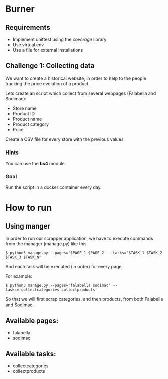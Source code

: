 # Burner

## Requirements

- Implement unittest using the *coverage* library
- Use virtual env
- Use a file for external installations

## Challenge 1: Collecting data

We want to create a historical website, in order to help
to the people tracking the price evolution of a product.

Lets create an script which collect from several webpages
(Falabella and Sodimac):

- Store name
- Product ID
- Product name
- Product category
- Price

Create a CSV file for every store with the previous values.

### Hints

You can use the **bs4** module.

### Goal

Run the script in a docker container every day.


# How to run

## Using manger

In order to run our scrapper application, we have to execute commands<br>
from the manager (manage.py) like this.

`$ python3 manage.py --pages='$PAGE_1 $PAGE_2' --tasks='$TASK_1 $TASK_2 $TASK_3 $TASK_N'`

And each task will be executed (in order) for every page.<br>

For example:

`$ python3 manage.py --pages='falabella sodimac' --tasks='collectcategories collectproducts'`

So that we will first scrap categories, and then products, from both Falabella and Sodimac.<br>

## Available pages:

* falabella
* sodimac

## Available tasks:

* collectcategories
* collectproducts
